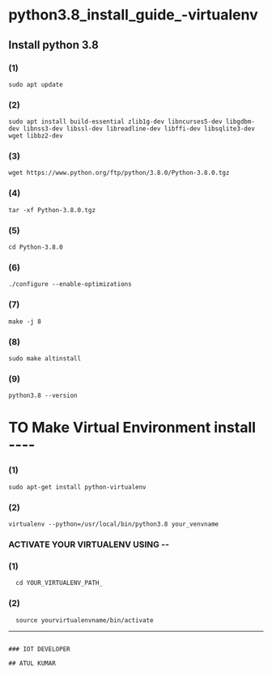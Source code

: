 # python3.8_install_guide_-virtualenv
## Install python 3.8 

### (1)
    sudo apt update
### (2)
    sudo apt install build-essential zlib1g-dev libncurses5-dev libgdbm-dev libnss3-dev libssl-dev libreadline-dev libffi-dev libsqlite3-dev wget libbz2-dev
### (3)
    wget https://www.python.org/ftp/python/3.8.0/Python-3.8.0.tgz
### (4)
    tar -xf Python-3.8.0.tgz
### (5)
    cd Python-3.8.0
### (6)
    ./configure --enable-optimizations
### (7)
    make -j 8
### (8)
    sudo make altinstall
### (9)
    python3.8 --version

#  TO Make Virtual Environment install ----
### (1)
    sudo apt-get install python-virtualenv
### (2)
    virtualenv --python=/usr/local/bin/python3.8 your_venvname

### ACTIVATE YOUR VIRTUALENV USING --

### (1)
      cd YOUR_VIRTUALENV_PATH_
      
### (2)
      source yourvirtualenvname/bin/activate
      
      
--------------------------------------------------------------------------------   
                  
                                                                                                          ### IOT DEVELOPER
                                                                                                          ## ATUL KUMAR
